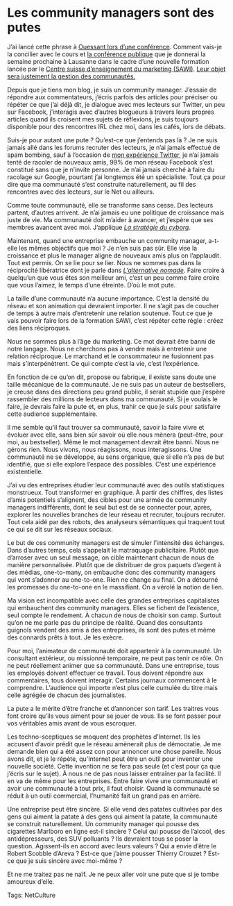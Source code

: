 # Les community managers sont des putes

J’ai lancé cette phrase à [Ouessant lors d’une conférence](http://www.dailymotion.com/video/xeirwg_conference-le-flux-au-service-d-une_tech). Comment vais-je la concilier avec le cours et [la conférence publique](http://www.rezonance.ch/rezo/classes/ft-first-tuesday/lausanne/20100923/one-community?page_num=0) que je donnerai la semaine prochaine à Lausanne dans le cadre d’une nouvelle formation lancée par le [Centre suisse d’enseignement du marketing (SAWI)](http://www.sawi.com/fr). [Leur objet sera justement la gestion des communautés.](http://www.sawi.com/fr/Nos_formations/SMCM)<span id="more-19251"></span>

Depuis que je tiens mon blog, je suis un community manager. J’essaie de répondre aux commentateurs, j’écris parfois des articles pour préciser ou répéter ce que j’ai déjà dit, je dialogue avec mes lecteurs sur Twitter, un peu sur Facebook, j’interagis avec d’autres blogueurs à travers leurs propres articles quand ils croisent mes sujets de réflexions, je suis toujours disponible pour des rencontres IRL chez moi, dans les cafés, lors de débats.

Suis-je pour autant une pute ? Qu’est-ce que j’entends pas là ? Je ne suis jamais allé dans les forums recruter des lecteurs, je n’ai jamais effectué de spam bombing, sauf à l’occasion de [mon expérience Twitter](http://blog.tcrouzet.com/2009/09/24/qui-a-la-plus-grosse-quequette-sur-twitter/), je n’ai jamais tenté de racoler de nouveaux amis, 99% de mon réseau Facebook s’est constitué sans que je n’invite personne. Je n’ai jamais cherché à faire du racolage sur Google, pourtant j’ai longtemps été un spécialiste. Tout ça pour dire que ma communauté s’est construite naturellement, au fil des rencontres avec des lecteurs, sur le Net ou ailleurs.

Comme toute communauté, elle se transforme sans cesse. Des lecteurs partent, d’autres arrivent. Je n’ai jamais eu une politique de croissance mais juste de vie. Ma communauté doit m’aider à avancer, et j’espère que ses membres avancent avec moi. J’applique [*La stratégie du cyborg*](http://blog.tcrouzet.com/la-strategie-du-cyborg/).

Maintenant, quand une entreprise embauche un community manager, a-t-elle les mêmes objectifs que moi ? Je n’en suis pas sûr. Elle vise la croissance et plus le manager aligne de nouveaux amis plus on l’applaudit. Tout est permis. On se lie pour se lier. Nous ne sommes pas dans la réciprocité libératrice dont je parle dans [*L’alternative nomade*](http://blog.tcrouzet.com/alternative-nomade/). Faire croire à quelqu’un que vous êtes son meilleur ami, c’est un peu comme faire croire que vous l’aimez, le temps d’une étreinte. D’où le mot pute.

La taille d’une communauté n’a aucune importance. C’est la densité du réseau et son animation qui devraient importer. Il ne s’agit pas de coucher de temps à autre mais d’entretenir une relation soutenue. Tout ce que je vais pouvoir faire lors de la formation SAWI, c’est répéter cette règle : créez des liens réciproques.

Nous ne sommes plus à l’âge du marketing. Ce mot devrait être banni de notre langage. Nous ne cherchons pas à vendre mais à entretenir une relation réciproque. Le marchand et le consommateur ne fusionnent pas mais s’interpénètrent. Ce qui compte c’est la vie, c’est l’expérience.

En fonction de ce qu’on dit, propose ou fabrique, il existe sans doute une taille mécanique de la communauté. Je ne suis pas un auteur de bestsellers, je creuse dans des directions peu grand public, il serait stupide que j’espère rassembler des millions de lecteurs dans ma communauté. Si je voulais le faire, je devrais faire la pute et, en plus, trahir ce que je suis pour satisfaire cette audience supplémentaire.

Il me semble qu’il faut trouver sa communauté, savoir la faire vivre et évoluer avec elle, sans bien sûr savoir où elle nous mènera (peut-être, pour moi, au bestseller). Même le mot management devrait être banni. Nous ne gérons rien. Nous vivons, nous réagissons, nous interagissons. Une communauté ne se développe, au sens organique, que si elle n’a pas de but identifié, que si elle explore l’espace des possibles. C’est une expérience existentielle.

J’ai vu des entreprises étudier leur communauté avec des outils statistiques monstrueux. Tout transformer en graphique. À partir des chiffres, des listes d’amis potentiels s’alignent, des cibles pour une armée de community managers indifférents, dont le seul but est de se connecter pour, après, explorer les nouvelles branches de leur réseau et recruter, toujours recruter. Tout cela aidé par des robots, des analyseurs sémantiques qui traquent tout ce qui se dit sur les réseaux sociaux.

Le but de ces community managers est de simuler l’intensité des échanges. Dans d’autres temps, cela s’appelait le matraquage publicitaire. Plutôt que d’arroser avec un seul message, on cible maintenant chacun de nous de manière personnalisée. Plutôt que de distribuer de gros paquets d’argent à des médias, one-to-many, on embauche donc des community managers qui vont s’adonner au one-to-one. Rien ne change au final. On a détourné les promesses du one-to-one en le massifiant. On a vérolé la notion de lien.

Ma vision est incompatible avec celle des grandes entreprises capitalistes qui embauchent des community managers. Elles se fichent de l’existence, seul compte le rendement. À chacun de nous de choisir son camp. Surtout qu’on ne me parle pas du principe de réalité. Quand des consultants guignols vendent des amis à des entreprises, ils sont des putes et même des connards prêts à tout. Je les exècre.

Pour moi, l’animateur de communauté doit appartenir à la communauté. Un consultant extérieur, ou missionné temporaire, ne peut pas tenir ce rôle. On ne peut réellement animer que sa communauté. Dans une entreprise, tous les employés doivent effectuer ce travail. Tous doivent répondre aux commentaires, tous doivent interagir. Certains journaux commencent à le comprendre. L’audience qui importe n’est plus celle cumulée du titre mais celle agrégée de chacun des journalistes.

La pute a le mérite d’être franche et d’annoncer son tarif. Les traitres vous font croire qu’ils vous aiment pour se jouer de vous. Ils se font passer pour vos véritables amis avant de vous escroquer.

Les techno-sceptiques se moquent des prophètes d’Internet. Ils les accusent d’avoir prédit que le réseau amènerait plus de démocratie. Je me demande bien qui a été assez con pour annoncer une chose pareille. Nous avons dit, et je le répète, qu’Internet peut être un outil pour inventer une nouvelle société. Cette invention ne se fera pas seule (et c’est pour ça que j’écris sur le sujet). À nous ne de pas nous laisser entraîner par la facilité. Il en va de même pour les entreprises. Entre faire vivre une communauté et avoir une communauté à tout prix, il faut choisir. Quand la communauté se réduit à un outil commercial, l’humanité fait un grand pas en arrière.

Une entreprise peut être sincère. Si elle vend des patates cultivées par des gens qui aiment la patate à des gens qui aiment la patate, la communauté se construit naturellement. Un community manager qui pousse des cigarettes Marlboro en ligne est-il sincère ? Celui qui pousse de l’alcool, des antidépresseurs, des SUV polluants ? Ils devraient tous se poser la question. Agissent-ils en accord avec leurs valeurs ? Qui a envie d’être le Robert Scobble d’Areva ? Est-ce que j’aime pousser Thierry Crouzet ? Est-ce que je suis sincère avec moi-même ?

Et ne me traitez pas ne naïf. Je ne peux aller voir une pute que si je tombe amoureux d’elle.

Tags: NetCulture
